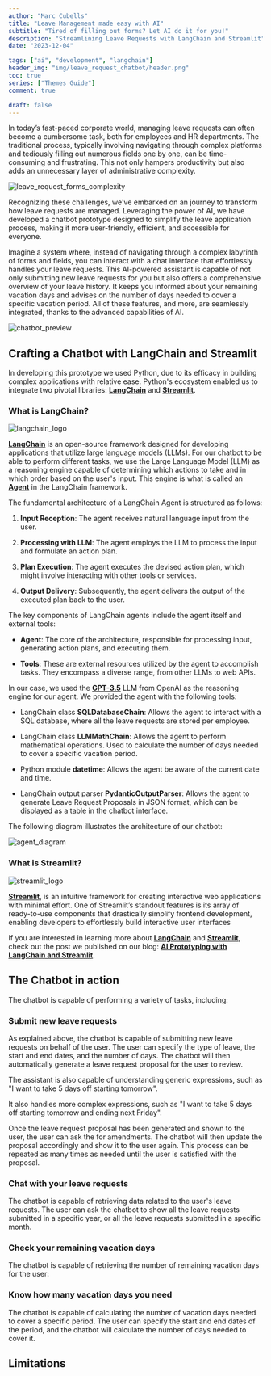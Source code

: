 ```yaml
---
author: "Marc Cubells"
title: "Leave Management made easy with AI"
subtitle: "Tired of filling out forms? Let AI do it for you!"
description: "Streamlining Leave Requests with LangChain and Streamlit"
date: "2023-12-04"

tags: ["ai", "development", "langchain"]
header_img: "img/leave_request_chatbot/header.png"
toc: true
series: ["Themes Guide"]
comment: true

draft: false
---
```


In today’s fast-paced corporate world, managing leave requests can often become a cumbersome task, both for employees and HR departments. The traditional process, typically involving navigating through complex platforms and tediously filling out numerous fields one by one, can be time-consuming and frustrating. This not only hampers productivity but also adds an unnecessary layer of administrative complexity.

![leave_request_forms_complexity](leave_request_forms_complexity.png)

Recognizing these challenges, we've embarked on an journey to transform how leave requests are managed. Leveraging the power of AI, we have developed a chatbot prototype designed to simplify the leave application process, making it more user-friendly, efficient, and accessible for everyone.

Imagine a system where, instead of navigating through a complex labyrinth of forms and fields, you can interact with a chat interface that effortlessly handles your leave requests. This AI-powered assistant is capable of not only submitting new leave requests for you but also offers a comprehensive overview of your leave history. It keeps you informed about your remaining vacation days and advises on the number of days needed to cover a specific vacation period. All of these features, and more, are seamlessly integrated, thanks to the advanced capabilities of AI.

![chatbot_preview](<chatbot_preview.png>)

## Crafting a Chatbot with LangChain and Streamlit

In developing this prototype we used Python, due to its efficacy in building complex applications with relative ease. Python's ecosystem enabled us to integrate two pivotal libraries: [**LangChain**](https://www.langchain.com) and [**Streamlit**](https://streamlit.io).

### What is LangChain?

![langchain_logo](<langchain_logo.png>)

[**LangChain**](https://www.langchain.com) is an open-source framework designed for developing applications that utilize large language models (LLMs). For our chatbot to be able to perform different tasks, we use the Large Language Model (LLM) as a reasoning engine capable of determining which actions to take and in which order based on the user's input. This engine is what is called an [**Agent**](https://python.langchain.com/docs/modules/agents/) in the LangChain framework.

The fundamental architecture of a LangChain Agent is structured as follows:

1. **Input Reception**: The agent receives natural language input from the user.

2. **Processing with LLM**: The agent employs the LLM to process the input and formulate an action plan.

3. **Plan Execution**: The agent executes the devised action plan, which might involve interacting with other tools or services.

4. **Output Delivery**: Subsequently, the agent delivers the output of the executed plan back to the user.

The key components of LangChain agents include the agent itself and external tools:

- **Agent**: The core of the architecture, responsible for processing input, generating action plans, and executing them.

- **Tools**: These are external resources utilized by the agent to accomplish tasks. They encompass a diverse range, from other LLMs to web APIs.

In our case, we used the [**GPT-3.5**](https://openai.com/blog/openai-api/) LLM from OpenAI as the reasoning engine for our agent. We provided the agent with the following tools:

- LangChain class **SQLDatabaseChain**: Allows the agent to interact with a SQL database, where all the leave requests are stored per employee. 

- LangChain class **LLMMathChain**: Allows the agent to perform mathematical operations. Used to calculate the number of days needed to cover a specific vacation period.

- Python module **datetime**: Allows the agent be aware of the current date and time.

- LangChain output parser **PydanticOutputParser**: Allows the agent to generate Leave Request Proposals in JSON format, which can be displayed as a table in the chatbot interface.

The following diagram illustrates the architecture of our chatbot:

![agent_diagram](agent_diagram.png)

### What is Streamlit?

![streamlit_logo](<streamlit_logo.png>)

[**Streamlit**](https://streamlit.io), is an intuitive framework for creating interactive web applications with minimal effort. One of Streamlit’s standout features is its array of ready-to-use components that drastically simplify frontend development, enabling developers to effortlessly build interactive user interfaces

If you are interested in learning more about [**LangChain**](https://www.langchain.com) and [**Streamlit**](https://streamlit.io), check out the post we published on our blog: [**AI Prototyping with LangChain and Streamlit**](https://philico-tech.github.io/ptech-blog/langchain/).

## The Chatbot in action

The chatbot is capable of performing a variety of tasks, including:

### Submit new leave requests

As explained above, the chatbot is capable of submitting new leave requests on behalf of the user. The user can specify the type of leave, the start and end dates, and the number of days. The chatbot will then automatically generate a leave request proposal for the user to review.

<!-- Insert video here  -->

The assistant is also capable of understanding generic expressions, such as "I want to take 5 days off starting tomorrow".

<!-- Insert video here  -->

It also handles more complex expressions, such as "I want to take 5 days off starting tomorrow and ending next Friday".

<!-- Insert video here  -->

Once the leave request proposal has been generated and shown to the user, the user can ask the for amendments. The chatbot will then update the proposal accordingly and show it to the user again. This process can be repeated as many times as needed until the user is satisfied with the proposal.

<!-- Insert video here  -->

### Chat with your leave requests

The chatbot is capable of retrieving data related to the user's leave requests. The user can ask the chatbot to show all the leave requests submitted in a specific year, or all the leave requests submitted in a specific month.

<!-- Insert video here  -->

### Check your remaining vacation days

The chatbot is capable of retrieving the number of remaining vacation days for the user:

<!-- Insert video here  -->

### Know how many vacation days you need

The chatbot is capable of calculating the number of vacation days needed to cover a specific period. The user can specify the start and end dates of the period, and the chatbot will calculate the number of days needed to cover it.

<!-- Insert video here  -->

## Limitations